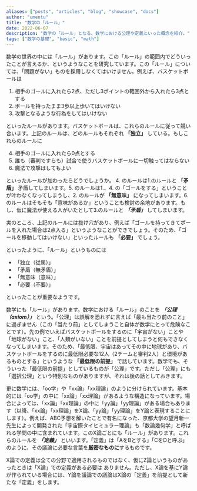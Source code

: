 ```yaml
---
aliases: ["posts", "articles", "blog", "showcase", "docs"]
author: "umentu"
title: "数学の「ルール」"
date: 2022-06-07
description: "数学の「ルール」となる、数学における公理や定義といった概念を紹介。"
tags: ["数学の基礎", "basic", "math"]
---
```



数学の世界の中には「ルール」があります。この「ルール」の範囲内でどういったことが言えるか、というようなことを研究しています。この「ルール」については、「問題がない」ものを採用しなくてはいけません。例えば、バスケットボールは

1. 相手のゴールに入れたら2点、ただし3ポイントの範囲外から入れたら3点とする
2. ボールを持ったまま3歩以上歩いてはいけない
3. 攻撃となるような行為をしてはいけない

といったルールがあります。バスケットボールは、これらのルールに従って競い合います。上記のルールは、どのルールもそれぞれ **「独立」** している。もしこれらのルールに

4. 相手のゴールに入れたら0点とする
5. 誰も（審判ですらも）試合で使うバスケットボールに一切触ってはならない
6. 魔法で攻撃はしてもよい

といったルールが加わったらどうでしょうか。
4. のルールは1.のルールと **「矛盾」** 矛盾してしまいます。5. のルールは1.、4. の「ゴールをする」ということが叶わなくなってしまうし、2. のルールが **「無意味」** になってしまいます。6. のルールはそもそも「意味があるか」ということも検討の余地があります。もし、仮に魔法が使える人がいたとして3.のルールと **_「矛盾」_** してしまいます。

実のところ、上記のルールには抜け穴があり、例えば「ゴールを持ってきてボールを入れた場合は2点入る」というようなことができでしょう。そのため、「ゴールを移動してはいけない」といったルールも **「必要」** でしょう。

といったように、「ルール」というものには

- 「独立（従属）」
- 「矛盾（無矛盾）」
- 「無意味（意味）」
- 「必要（不要）」

といったことが重要なようです。

数学にも「ルール」があります。数学における「ルール」のことを **_「公理（axiom）」_** という。「公理」は誤解を恐れずに言えば「最も当たり前のこと」に過ぎません（この「当たり前」としてしまうこと自体が数学にとって危険なことです）。先の例でいえばバスケットボールをするのに「宇宙がない」ことや「地球がない」こと、「人類がいない」ことを前提としてしまうと何もできなくなってしまいます。そのため、「最低限、宇宙はあってその中に地球があり、バスケットボールをするのに最低限必要な12人（2チームと審判2人）と環境があるものとする」というような **「最低限の前提」** で話しています。数学でも、そういった「最低限の前提」としているものが「公理」です。ただし「公理」にも「選択公理」という特別なものがありますが、それは後の話としておきます。

更に数学には、「oo学」や「xx論」「xx理論」のように分けられています。基本的には「oo学」の中に「xx論」「xx理論」があるような構造になっています。場合によっては、「xx論」「xx理論」の中に「yy論」「yy理論」がある場合もあります（以降、「xx論」「xx理論」をX論、「yy論」「yy理論」をY論と表現することにします）。例えば、ABC予想を解いたことで有名になった、京都大学の望月新一先生によって開発された「宇宙際タイヒミュラー理論」も「数論幾何学」と呼ばれる学問の中に含まれています。このX論ごとにも「ルール」があります。これらのルールを **_「定義」_** といいます。「定義」は「AをBとする」「CをDと呼ぶ」のように、その議論に必要な言葉を**厳密なものに**するものです。

X論での定義は全ての分野で適用されるものではなく、仮にZ論というものがあったときは「X論」での定義がある必要は
ありません。ただし、X論を基にY論が作られている場合には、Y論を議論での議論はX論の「定義」を前提として新たな「定義」をします。


